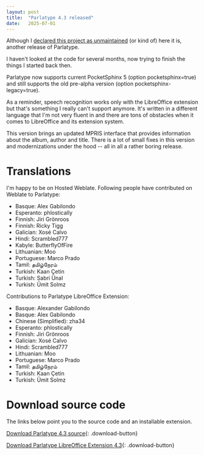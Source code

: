 ```yaml
---
layout: post
title:  "Parlatype 4.3 released"
date:   2025-07-01
---
```


Although I [declared this project as unmaintained](/2025/06/12/status-update) (or kind of) here it is, another release of Parlatype.

I haven't looked at the code for several months, now trying to finish the things I started back then.

Parlatype now supports current PocketSphinx 5 (option pocketsphinx=true) and still supports the old pre-alpha version (option pocketsphinx-legacy=true).

As a reminder, speech recognition works only with the LibreOffice extension but that's something I really can't support anymore. It's written in a different language that I'm not very fluent in and there are tons of obstacles when it comes to LibreOffice and its extension system.

This version brings an updated MPRIS interface that provides information about the album, author and title. There is a lot of small fixes in this version and modernizations under the hood -- all in all a rather boring release.


# Translations

I'm happy to be on Hosted Weblate. Following people have contributed on Weblate to Parlatype:

  - Basque: Alex Gabilondo
  - Esperanto: phlostically
  - Finnish: Jiri Grönroos
  - Finnish: Ricky Tigg
  - Galician: Xosé Calvo
  - Hindi: Scrambled777
  - Kabyle: ButterflyOfFire
  - Lithuanian: Moo
  - Portuguese: Marco Prado
  - Tamil: தமிழ்நேரம்
  - Turkish: Kaan Çetin
  - Turkish: Sabri Ünal
  - Turkish: Ümit Solmz

Contributions to Parlatype LibreOffice Extension:

  - Basque: Alexander Gabilondo
  - Basque: Alex Gabilondo
  - Chinese (Simplified): zha34
  - Esperanto: phlostically
  - Finnish: Jiri Grönroos
  - Galician: Xosé Calvo
  - Hindi: Scrambled777
  - Lithuanian: Moo
  - Portuguese: Marco Prado
  - Tamil: தமிழ்நேரம்
  - Turkish: Kaan Çetin
  - Turkish: Ümit Solmz


# Download source code

The links below point you to the source code and an installable extension.

[Download Parlatype 4.3 source](https://github.com/gkarsay/parlatype/releases/tag/v4.3){: .download-button}

[Download Parlatype LibreOffice Extension 4.3](https://github.com/gkarsay/parlatype-libreoffice-extension/releases/tag/v4.3){: .download-button}

